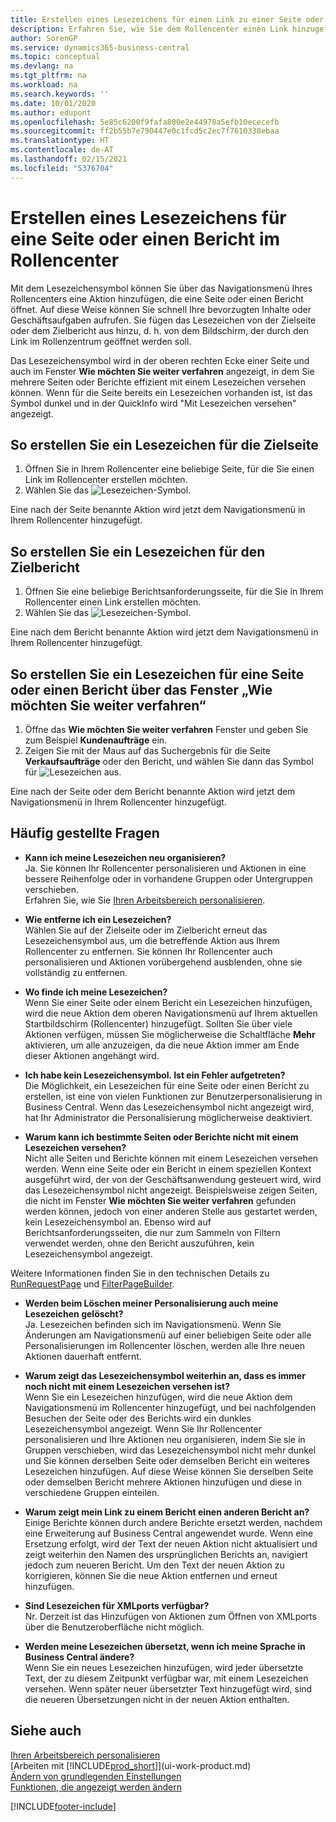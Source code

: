 ```yaml
---
title: Erstellen eines Lesezeichens für einen Link zu einer Seite oder einem Bericht zum Rollencenter | Microsoft Docs
description: Erfahren Sie, wie Sie dem Rollencenter einen Link hinzugefügen.
author: SorenGP
ms.service: dynamics365-business-central
ms.topic: conceptual
ms.devlang: na
ms.tgt_pltfrm: na
ms.workload: na
ms.search.keywords: ''
ms.date: 10/01/2020
ms.author: edupont
ms.openlocfilehash: 5e85c6200f9fafa800e2e44978a5efb10ececefb
ms.sourcegitcommit: ff2b55b7e790447e0c1fcd5c2ec7f7610338ebaa
ms.translationtype: HT
ms.contentlocale: de-AT
ms.lasthandoff: 02/15/2021
ms.locfileid: "5376704"
---
```

# <a name="bookmark-a-page-or-report-on-your-role-center"></a>Erstellen eines Lesezeichens für eine Seite oder einen Bericht im Rollencenter
Mit dem Lesezeichensymbol können Sie über das Navigationsmenü Ihres Rollencenters eine Aktion hinzufügen, die eine Seite oder einen Bericht öffnet. Auf diese Weise können Sie schnell Ihre bevorzugten Inhalte oder Geschäftsaufgaben aufrufen. Sie fügen das Lesezeichen von der Zielseite oder dem Zielbericht aus hinzu, d. h. von dem Bildschirm, der durch den Link im Rollenzentrum geöffnet werden soll.

Das Lesezeichensymbol wird in der oberen rechten Ecke einer Seite und auch im Fenster **Wie möchten Sie weiter verfahren** angezeigt, in dem Sie mehrere Seiten oder Berichte effizient mit einem Lesezeichen versehen können. Wenn für die Seite bereits ein Lesezeichen vorhanden ist, ist das Symbol dunkel und in der QuickInfo wird "Mit Lesezeichen versehen" angezeigt.

## <a name="to-bookmark-the-target-page"></a>So erstellen Sie ein Lesezeichen für die Zielseite
1. Öffnen Sie in Ihrem Rollencenter eine beliebige Seite, für die Sie einen Link im Rollencenter erstellen möchten.
2. Wählen Sie das ![Lesezeichen](media/ui_bookmark_icon.png "Lesezeichen")-Symbol.

Eine nach der Seite benannte Aktion wird jetzt dem Navigationsmenü in Ihrem Rollencenter hinzugefügt.

## <a name="to-bookmark-the-target-report"></a>So erstellen Sie ein Lesezeichen für den Zielbericht
1. Öffnen Sie eine beliebige Berichtsanforderungsseite, für die Sie in Ihrem Rollencenter einen Link erstellen möchten.
2. Wählen Sie das ![Lesezeichen](media/ui_bookmark_icon.png "Lesezeichen")-Symbol.

Eine nach dem Bericht benannte Aktion wird jetzt dem Navigationsmenü in Ihrem Rollencenter hinzugefügt.

## <a name="to-bookmark-a-page-or-report-from-the-tell-me-window"></a>So erstellen Sie ein Lesezeichen für eine Seite oder einen Bericht über das Fenster „Wie möchten Sie weiter verfahren“
1. Öffne das **Wie möchten Sie weiter verfahren** Fenster und geben Sie zum Beispiel **Kundenaufträge** ein.
2. Zeigen Sie mit der Maus auf das Suchergebnis für die Seite **Verkaufsaufträge** oder den Bericht, und wählen Sie dann das Symbol für ![Lesezeichen](media/ui_bookmark_icon.png "Lesezeichen") aus.

Eine nach der Seite oder dem Bericht benannte Aktion wird jetzt dem Navigationsmenü in Ihrem Rollencenter hinzugefügt.


## <a name="frequently-asked-questions"></a>Häufig gestellte Fragen  

- **Kann ich meine Lesezeichen neu organisieren?**  
Ja. Sie können Ihr Rollencenter personalisieren und Aktionen in eine bessere Reihenfolge oder in vorhandene Gruppen oder Untergruppen verschieben.  
Erfahren Sie, wie Sie [Ihren Arbeitsbereich personalisieren](ui-personalization-user.md).

- **Wie entferne ich ein Lesezeichen?**  
Wählen Sie auf der Zielseite oder im Zielbericht erneut das Lesezeichensymbol aus, um die betreffende Aktion aus Ihrem Rollencenter zu entfernen. Sie können Ihr Rollencenter auch personalisieren und Aktionen vorübergehend ausblenden, ohne sie vollständig zu entfernen.

- **Wo finde ich meine Lesezeichen?**  
Wenn Sie einer Seite oder einem Bericht ein Lesezeichen hinzufügen, wird die neue Aktion dem oberen Navigationsmenü auf Ihrem aktuellen Startbildschirm (Rollencenter) hinzugefügt. Sollten Sie über viele Aktionen verfügen, müssen Sie möglicherweise die Schaltfläche **Mehr** aktivieren, um alle anzuzeigen, da die neue Aktion immer am Ende dieser Aktionen angehängt wird.
<!-- Should we add a screenshot here? -->

- **Ich habe kein Lesezeichensymbol. Ist ein Fehler aufgetreten?**  
Die Möglichkeit, ein Lesezeichen für eine Seite oder einen Bericht zu erstellen, ist eine von vielen Funktionen zur Benutzerpersonalisierung in Business Central. Wenn das Lesezeichensymbol nicht angezeigt wird, hat Ihr Administrator die Personalisierung möglicherweise deaktiviert.

- **Warum kann ich bestimmte Seiten oder Berichte nicht mit einem Lesezeichen versehen?**  
Nicht alle Seiten und Berichte können mit einem Lesezeichen versehen werden. Wenn eine Seite oder ein Bericht in einem speziellen Kontext ausgeführt wird, der von der Geschäftsanwendung gesteuert wird, wird das Lesezeichensymbol nicht angezeigt. Beispielsweise zeigen Seiten, die nicht im Fenster **Wie möchten Sie weiter verfahren** gefunden werden können, jedoch von einer anderen Stelle aus gestartet werden, kein Lesezeichensymbol an. Ebenso wird auf Berichtsanforderungsseiten, die nur zum Sammeln von Filtern verwendet werden, ohne den Bericht auszuführen, kein Lesezeichensymbol angezeigt.

Weitere Informationen finden Sie in den technischen Details zu [RunRequestPage](https://docs.microsoft.com/dynamics365/business-central/dev-itpro/developer/methods-auto/report/reportinstance-runrequestpage-method) und [FilterPageBuilder](https://docs.microsoft.com/dynamics365/business-central/dev-itpro/developer/methods-auto/filterpagebuilder/filterpagebuilder-data-type).

- **Werden beim Löschen meiner Personalisierung auch meine Lesezeichen gelöscht?**  
Ja. Lesezeichen befinden sich im Navigationsmenü. Wenn Sie Änderungen am Navigationsmenü auf einer beliebigen Seite oder alle Personalisierungen im Rollencenter löschen, werden alle Ihre neuen Aktionen dauerhaft entfernt.

- **Warum zeigt das Lesezeichensymbol weiterhin an, dass es immer noch nicht mit einem Lesezeichen versehen ist?**  
Wenn Sie ein Lesezeichen hinzufügen, wird die neue Aktion dem Navigationsmenü im Rollencenter hinzugefügt, und bei nachfolgenden Besuchen der Seite oder des Berichts wird ein dunkles Lesezeichensymbol angezeigt. Wenn Sie Ihr Rollencenter personalisieren und Ihre Aktionen neu organisieren, indem Sie sie in Gruppen verschieben, wird das Lesezeichensymbol nicht mehr dunkel und Sie können derselben Seite oder demselben Bericht ein weiteres Lesezeichen hinzufügen. Auf diese Weise können Sie derselben Seite oder demselben Bericht mehrere Aktionen hinzufügen und diese in verschiedene Gruppen einteilen.

- **Warum zeigt mein Link zu einem Bericht einen anderen Bericht an?**  
Einige Berichte können durch andere Berichte ersetzt werden, nachdem eine Erweiterung auf Business Central angewendet wurde. Wenn eine Ersetzung erfolgt, wird der Text der neuen Aktion nicht aktualisiert und zeigt weiterhin den Namen des ursprünglichen Berichts an, navigiert jedoch zum neueren Bericht. Um den Text der neuen Aktion zu korrigieren, können Sie die neue Aktion entfernen und erneut hinzufügen.
<!-- For more information on report substitution, see this link UNAVAILABLE AT THIS TIME -->

- **Sind Lesezeichen für XMLports verfügbar?**  
Nr. Derzeit ist das Hinzufügen von Aktionen zum Öffnen von XMLports über die Benutzeroberfläche nicht möglich.

- **Werden meine Lesezeichen übersetzt, wenn ich meine Sprache in Business Central ändere?**  
Wenn Sie ein neues Lesezeichen hinzufügen, wird jeder übersetzte Text, der zu diesem Zeitpunkt verfügbar war, mit einem Lesezeichen versehen. Wenn später neuer übersetzter Text hinzugefügt wird, sind die neueren Übersetzungen nicht in der neuen Aktion enthalten.


## <a name="see-also"></a>Siehe auch
[Ihren Arbeitsbereich personalisieren](ui-personalization-user.md)  
[Arbeiten mit [!INCLUDE[prod_short](includes/prod_short.md)]](ui-work-product.md)  
[Ändern von grundlegenden Einstellungen](ui-change-basic-settings.md)  
[Funktionen, die angezeigt werden ändern](ui-experiences.md)  


[!INCLUDE[footer-include](includes/footer-banner.md)]